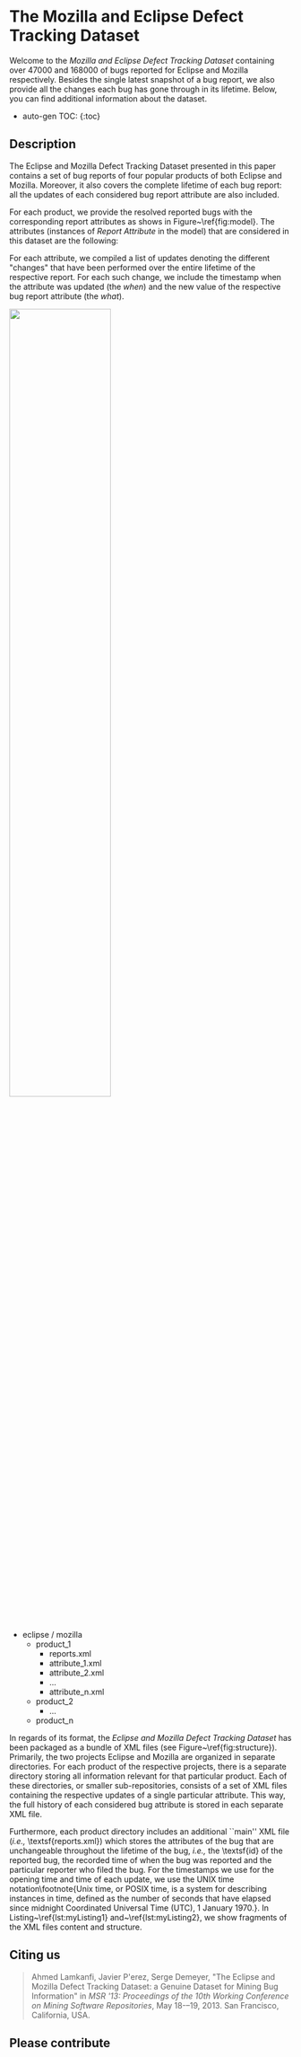 The Mozilla and Eclipse Defect Tracking Dataset
============================================

Welcome to the _Mozilla and Eclipse Defect Tracking Dataset_ containing over 47000 and 168000 of bugs reported for Eclipse and Mozilla respectively. Besides the single latest snapshot of a bug report, we also provide all the changes each bug has gone through in its lifetime. Below, you can find additional information about the dataset.

* auto-gen TOC:
{:toc}

## Description
The Eclipse and Mozilla Defect Tracking Dataset presented in this paper contains a set of bug reports of four popular products of both Eclipse and Mozilla. Moreover, it also covers the complete lifetime of each bug report: all the updates of each considered bug report attribute are also included.


For each product, we provide the resolved reported bugs with the corresponding report attributes as shows in Figure~\ref{fig:model}. The attributes (instances of _Report Attribute_ in the model) that are considered in this dataset are the following:


For each attribute, we compiled a list of updates denoting the different "changes" that have been performed over the entire lifetime of the respective report. For each such change, we include the timestamp when the attribute was updated (the _when_) and the new value of the respective bug report attribute (the _what_).


<img align="center" width="60%" src="https://raw.github.com/ansymo/msr2013-bug_dataset/master/figures/model.png">

- eclipse / mozilla 
	- product_1
		- reports.xml 
		- attribute_1.xml 
		- attribute_2.xml 
		- ... 
		- attribute_n.xml
	- product_2 
		- ...
	- product_n


In regards of its format, the _Eclipse and Mozilla Defect Tracking Dataset_ has been packaged as a bundle of XML files (see Figure~\ref{fig:structure}). Primarily, the two projects Eclipse and Mozilla are organized in separate directories. For each product of the respective projects, there is a separate directory storing all information relevant for that particular product. Each of these directories, or smaller sub-repositories, consists of a set of XML files containing the respective updates of a single particular attribute. This way, the full history of each considered bug attribute is stored in each separate XML file.

Furthermore, each product directory includes an additional ``main'' XML file (_i.e.,_ \textsf{reports.xml}) which stores the attributes of the bug that are unchangeable throughout the lifetime of the bug, _i.e.,_ the \textsf{id} of the reported bug, the recorded time of when the bug was reported and the particular reporter who filed the bug. 
For the timestamps we use for the opening time and time of each update, we use the UNIX time notation\footnote{Unix time, or POSIX time, is a system for describing instances in time, defined as the number of seconds that have elapsed since midnight Coordinated Universal Time (UTC), 1 January 1970.}. In Listing~\ref{lst:myListing1} and~\ref{lst:myListing2}, we show fragments of the XML files content and structure.
		
## Citing us

> Ahmed Lamkanfi, Javier P\'erez, Serge Demeyer, "The Eclipse and Mozilla Defect Tracking Dataset: a Genuine Dataset for Mining Bug Information" in _MSR '13: Proceedings of the 10th Working Conference on Mining Software Repositories_, May 18-–19, 2013. San Francisco, California, USA.

## Please contribute



